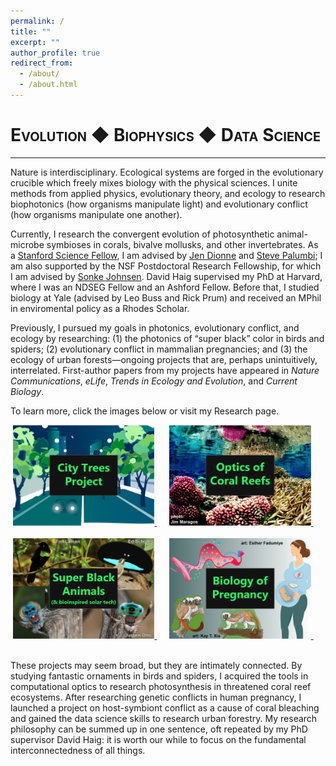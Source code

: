 ```yaml
---
permalink: /
title: ""
excerpt: ""
author_profile: true
redirect_from: 
  - /about/
  - /about.html
---
```


<span style="font-variant:small-caps;">Evolution &#9670; Biophysics &#9670; Data Science</span>
====

***
Nature is interdisciplinary. Ecological systems are forged in the evolutionary crucible which freely mixes biology with the physical sciences. I unite methods from applied physics, evolutionary theory, and ecology to research biophotonics (how organisms manipulate light) and evolutionary conflict (how organisms manipulate one another). 

Currently, I research the convergent evolution of photosynthetic animal-microbe symbioses in corals, bivalve mollusks, and other invertebrates. As a [Stanford Science Fellow](https://stanfordsciencefellows.stanford.edu/meet-fellows), I am advised by [Jen Dionne](http://dionne.stanford.edu/) and [Steve Palumbi](https://hopkinsmarinestation.stanford.edu/people/stephen-palumbi); I am also supported by the NSF Postdoctoral Research Fellowship, for which I am advised by [Sonke Johnsen](https://opticsoflife.org/). David Haig supervised my PhD at Harvard, where I was an NDSEG Fellow and an Ashford Fellow. Before that, I studied biology at Yale (advised by Leo Buss and Rick Prum) and received an MPhil in enviromental policy as a Rhodes Scholar.

Previously, I pursued my goals in photonics, evolutionary conflict, and ecology by researching: (1) the photonics of “super black” color in birds and spiders; (2) evolutionary conflict in mammalian pregnancies; and (3) the ecology of urban forests—ongoing projects that are, perhaps unintuitively, interrelated.  First-author papers from my projects have appeared in <i>Nature Communications</i>, <i>eLife</i>, <i>Trends in Ecology and Evolution</i>, and <i>Current Biology</i>.

To learn more, click the images below or visit my Research page.

<div align="center">
  <a href="https://reallymccoy.github.io/research/#city-trees-project" target="_blank">
    <img src="/images/Trees_Logo.png" alt="City Trees Project" width="45%">
  </a>&nbsp;&nbsp;&nbsp;&nbsp;
  <a href="https://reallymccoy.github.io/research/#optics-of-coral-reefs" target="_blank">
    <img src="/images/Coral_Logo.png" alt="Optics of Coral Reefs" width="45%">
  </a>&nbsp;&nbsp;&nbsp;&nbsp;
  <br><br>
    <a href="https://reallymccoy.github.io/research/#super-black-animals-bioinspired-solar-tech" target="_blank">
    <img src="/images/SuperBlack_Logo.png" alt="Super Black Animals" width="45%">
  </a>&nbsp;&nbsp;&nbsp;&nbsp;
  <a href="https://reallymccoy.github.io/research/#biology-of-pregnancy" target="_blank">
    <img src="/images/Pregnancy_Logo.png" alt="Biology of Pregnancy" width="45%">
  </a>&nbsp;&nbsp;&nbsp;&nbsp;
</div>

  \
These projects may seem broad, but they are intimately connected. By studying fantastic ornaments in birds and spiders, I acquired the tools in computational optics to research photosynthesis in threatened coral reef ecosystems. After researching genetic conflicts in human pregnancy, I launched a project on host-symbiont conflict as a cause of coral bleaching and gained the data science skills to research urban forestry. My research philosophy can be summed up in one sentence, oft repeated by my PhD supervisor David Haig: it is worth our while to focus on the fundamental interconnectedness of all things.
